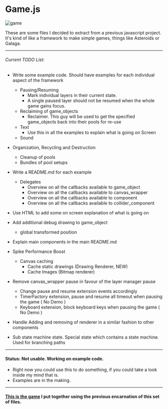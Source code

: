# Game.js

![game][game]

These are some files I decided to extract from a previous javascript project. It's kind of like a framework to make simple games, things like Asteroids or Galaga.

-----------------------------------

###### Current TODO List:

- Write some example code. Should have examples for each individual aspect of the framework
    * Pausing/Resuming
        + Mark individual layers in their current state.
        + A single paused layer should not be resumed when the whole game gains focus.
    * Reclaiming of game_objects    
        + Reclaimer. This guy will be used to get the specified game_objects back into their pools for re-use
    * Text
        + Use this in all the examples to explain what is going on Screen
    * Sound

- Organization, Recycling and Destruction
    * Cleanup of pools
    * Bundles of pool setups

- Write a README.md for each example
    * Delegates
        + Overview on all the callbacks available to game_object
        + Overview on all the callbacks available to canvas_wrapper
        + Overview on all the callbacks available to component
        + Overview on all the callbacks available to collider_component
- Use HTML to add some on screen explanation of what is going on
- Add additional debug drawing to game_object
    * global transformed position
- Explain main components in the main README.md
- Spike Performance Boost
    - Canvas caching
        * Cache static drawings (Drawing Renderer, NEW)
        * Cache Images (Bitmap renderer)
- Remove canvas_wrapper pause in favour of the layer manager pause
    - Change pause and resume extension events accordingly
    - TimerFactory extension, pause and resume all timeout when pausing the game ( No Demo )
    - Keyboard extension, block keyboard keys when pausing the game ( No Demo )
- Handle Adding and removing of renderer in a similar fashion to other components
- Sub state machine state. Special state which contains a state machine. Used for branching paths

-----------------------------------

#### Status: Not usable. Working on example code.

* Right now you could use this to do something, if you could take a look inside my mind that is. 
* Examples are in the making.

-----------------------------------

#### [This is the game][tirador] I put together using the previous encarnation of this set of files.

[game]: http://f.cl.ly/items/3N420I093v3b03051W39/game.png
[tirador]: http://www.treintipollo.com/tirador/index.html
